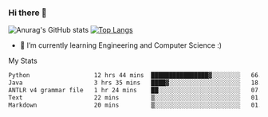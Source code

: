 ### Hi there 👋

![Anurag's GitHub stats](https://github-readme-stats.vercel.app/api?username=MatteoIorio11&show_icons=true&theme=dark) 
[![Top Langs](https://github-readme-stats.vercel.app/api/top-langs/?username=MatteoIorio11&theme=dark)](https://github.com/MatteoIorio11/github-readme-stats)

- 🌱 I’m currently learning Engineering and Computer Science :)

<!--
**MatteoIorio11/MatteoIorio11** is a ✨ _special_ ✨ repository because its `README.md` (this file) appears on your GitHub profile.

Here are some ideas to get you started:

- 🔭 I’m currently working on ...
- 🌱 I’m currently learning ...
- 👯 I’m looking to collaborate on ...
- 🤔 I’m looking for help with ...
- 💬 Ask me about ...
- 📫 How to reach me: ...
- 😄 Pronouns: ...
- ⚡ Fun fact: ...
-->
My Stats
<!--START_SECTION:waka-->

```txt
Python                  12 hrs 44 mins  ████████████████▓░░░░░░░░   66.25 %
Java                    3 hrs 35 mins   ████▓░░░░░░░░░░░░░░░░░░░░   18.71 %
ANTLR v4 grammar file   1 hr 24 mins    ██░░░░░░░░░░░░░░░░░░░░░░░   07.34 %
Text                    22 mins         ▒░░░░░░░░░░░░░░░░░░░░░░░░   01.92 %
Markdown                20 mins         ▒░░░░░░░░░░░░░░░░░░░░░░░░   01.81 %
```

<!--END_SECTION:waka-->
